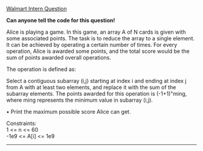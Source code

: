 [Walmart Intern Question](https://leetcode.com/discuss/interview-question/2792749/Walmart-Intern-Question)

**Can anyone tell the code for this question!**

Alice is playing a game. In this game, an array A of N cards is given with some associated points. The task is to reduce the array to a single element. It can be achieved by operating a certain number of times. For every operation, Alice is awarded some points, and the total score would be the sum of points awarded overall operations.

The operation is defined as:

Select a contiguous subarray (i,j) starting at index i and ending at index j from A with at least two elements, and replace it with the sum of the subarray elements. The points awarded for this operation is (-1+1)"ming, where ming represents the minimum value in subarray (i,j).

• Print the maximum possible score Alice can get.

Constraints:  
1 <= n <= 60  
-1e9 <= A[i] <= 1e9

---
<!--stackedit_data:
eyJoaXN0b3J5IjpbLTEyOTA5MjQxNDksNzMwOTk4MTE2XX0=
-->